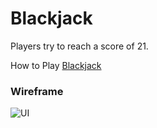 # Blackjack

Players try to reach a score of 21.

How to Play [Blackjack](https://bicyclecards.com/how-to-play/blackjack/)

### Wireframe

![UI](https://i.imgur.com/aTFf4ox.png)